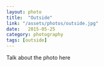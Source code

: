 ```yaml
---
layout: photo
title:  "Outside"
link: "/assets/photos/outside.jpg"
date:   2015-05-25
category: photography
tags: [outside]
---
```


Talk about the photo here
